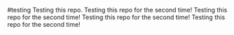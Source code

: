 #testing 
Testing this repo.
Testing this repo for the second time!
Testing this repo for the second time!
Testing this repo for the second time!
Testing this repo for the second time!

